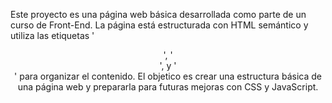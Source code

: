Este proyecto es una página web básica desarrollada como parte de un curso de Front-End. La página está estructurada con HTML semántico y utiliza las etiquetas '<header>', '<main>', y '<footer>' para organizar el contenido. El objetico es crear una estructura básica de una página web y prepararla para futuras mejoras con CSS y JavaScript.